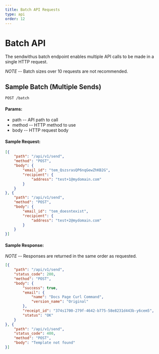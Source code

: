 ```yaml
---
title: Batch API Requests
type: api
order: 12
---
```


# Batch API

The sendwithus batch endpoint enables multiple API calls
to be made in a single HTTP request.

*NOTE* -- Batch sizes over 10 requests are not recommended.


## Sample Batch (Multiple Sends)

`POST /batch`

#### Params:

- path -- API path to call
- method -- HTTP method to use
- body -- HTTP request body


#### Sample Request:

```json
[{
    "path": "/api/v1/send",
    "method": "POST",
    "body": {
        "email_id": "tem_QszsrasQP6nqGewZhKB2G",
        "recipient": {
            "address": "test+1@mydomain.com"
        }
    }
}, {
    "path": "/api/v1/send",
    "method": "POST",
    "body": {
        "email_id": "tem_doesntexist",
        "recipient": {
            "address": "test+2@mydomain.com"
        }
    }
}]
```


#### Sample Response:


*NOTE* -- Responses are returned in the same order as requested.

```json
[{
    "path": "/api/v1/send",
    "status_code": 200,
    "method": "POST",
    "body": {
        "success": true,
        "email": {
            "name": "Docs Page Curl Command",
            "version_name": "Original"
        },
        "receipt_id": "374s1700-279f-4642-b775-58e8231d443b-y6cem5",
        "status": "OK"
    }
}, {
    "path": "/api/v1/send",
    "status_code": 400,
    "method": "POST",
    "body": "Template not found"
}]
```
